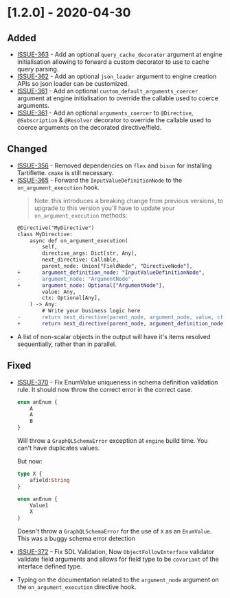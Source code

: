 # [1.2.0] - 2020-04-30

## Added

- [ISSUE-363](https://github.com/dailymotion/tartiflette/issues/363) - Add an optional `query_cache_decorator` argument at engine initialisation allowing to forward a custom decorator to use to cache query parsing.
- [ISSUE-362](https://github.com/dailymotion/tartiflette/issues/362) - Add an optional `json_loader` argument to engine creation APIs so json loader can be customized.
- [ISSUE-361](https://github.com/dailymotion/tartiflette/issues/361) - Add an optional `custom_default_arguments_coercer` argument at engine initialisation to override the callable used to coerce arguments.
- [ISSUE-361](https://github.com/dailymotion/tartiflette/issues/361) - Add an optional `arguments_coercer` to `@Directive`, `@Subscription` & `@Resolver` decorator to override the callable used to coerce arguments on the decorated directive/field.

## Changed

- [ISSUE-356](https://github.com/dailymotion/tartiflette/issues/356) - Removed dependencies on `flex` and `bison` for installing Tartiflette. `cmake` is still necessary.
- [ISSUE-365](https://github.com/dailymotion/tartiflette/issues/365) - Forward the `InputValueDefinitionNode` to the `on_argument_execution` hook.
  > Note: this introduces a breaking change from previous versions, to upgrade
  > to this version you'll have to update your `on_argument_execution` methods:
  ````patch
  @Directive("MyDirective")
  class MyDirective:
      async def on_argument_execution(
          self,
          directive_args: Dict[str, Any],
          next_directive: Callable,
          parent_node: Union["FieldNode", "DirectiveNode"],
  +       argument_definition_node: "InputValueDefinitionNode",
  -       argument_node: "ArgumentNode",
  +       argument_node: Optional["ArgumentNode"],
          value: Any,
          ctx: Optional[Any],
      ) -> Any:
          # Write your business logic here
  -       return next_directive(parent_node, argument_node, value, ctx)
  +       return next_directive(parent_node, argument_definition_node, argument_node, value, ctx)
  ````
- A list of non-scalar objects in the output will have it's items resolved sequentially, rather than in parallel.

## Fixed

- [ISSUE-370](https://github.com/dailymotion/tartiflette/issues/370) - Fix EnumValue uniqueness in schema definition validation rule. It should now throw the correct error in the correct case.

    ```graphql
    enum anEnum {
        A
        A
        B
    }
    ```

    Will throw a `GraphQLSchemaError` exception at `engine` build time. You can't have duplicates values.

    But now:
    ```graphql
    type X {
        afield:String
    }

    enum anEnum {
        Value1
        X
    }
    ```
    Doesn't throw a `GraphQLSchemaError` for the use of `X` as an `EnumValue`. This was a buggy schema error detection
- [ISSUE-372](https://github.com/dailymotion/tartiflette/issues/372) - Fix SDL Validation, Now `ObjectFollowInterface` validator validate field arguments and allows for field type to be `covariant` of the interface defined type.
- Typing on the documentation related to the `argument_node` argument on the `on_argument_execution` directive hook.
